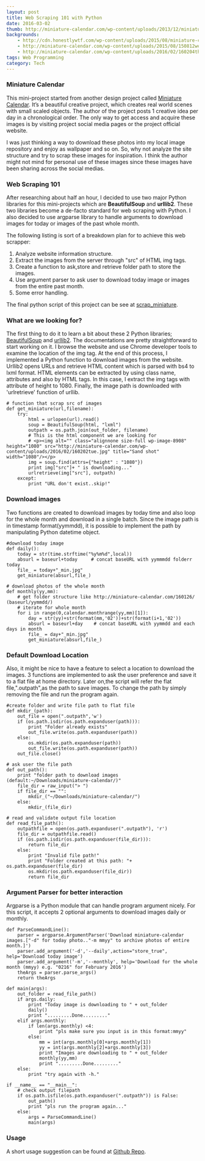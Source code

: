 ```yaml
---
layout: post
title: Web Scraping 101 with Python
date: 2016-03-02
thumb: http://miniature-calendar.com/wp-content/uploads/2013/12/miniature-life-640x640.jpg
backgrounds: 
    - http://cdn.honestlywtf.com/wp-content/uploads/2015/08/miniature-calendar15.jpg
    - http://miniature-calendar.com/wp-content/uploads/2015/08/150812wed-1024x1024.jpg
    - http://miniature-calendar.com/wp-content/uploads/2016/02/160204thu.jpg
tags: Web Programming
category: Tech
---
```


### Miniature Calendar

This mini-project started from another design project called [Miniature Calendar](http://miniature-calendar.com). It’s a beautiful creative project, which creates real world scenes with small scaled objects. The author of the project posts 1 creative idea per day in a chronological order. The only way to get access and acquire these images is by visiting project social media pages or the project official website.

I was just thinking a way to download these photos into my local image repository and enjoy as wallpaper and so on. So, why not analyze the site structure and try to scrap these images for inspiration. I think the author might not mind for personal use of these images since these images have been sharing across the social medias.

### Web Scraping 101

After researching about half an hour, I decided to use two major Python libraries for this mini-projects which are **BeautifulSoup** and **urllib2**. These two libraries become a de-facto standard for web scraping with Python. I also decided to use argparse library to handle arguments to download images for today or images of the past whole month.

The following listing is sort of a breakdown plan for to achieve this web scrapper:

1. Analyze website information structure.
2. Extract the images from the server through "src" of HTML img tags.
3. Create a function to ask,store and retrieve folder path to store the images.
4. Use argument parser to ask user to download today image or images from the entire past month.
5. Some error handling.

The final python script of this project can be see at [scrap_miniature](https://github.com/aungthurhahein/scrap_miniature/blob/master/scrap_miniature.py).


### What are we looking for?

The first thing to do it to learn a bit about these 2 Python libraries; [BeautifulSoup](http://www.crummy.com/software/BeautifulSoup/bs3/documentation.html) and [urllib2](https://pymotw.com/2/urllib2/). The documentations are pretty straightforward to start working on it. I browse the website and use Chrome developer tools to examine the location of the img tag. At the end of this process, I implemented a Python function to download images from the website. Urllib2 opens URLs and retrieve HTML content which is parsed with bs4 to lxml format. HTML elements can be extracted by using class name, attributes and also by HTML tags. In this case, I extract the img tags with attribute of height to 1080. Finally, the image path is downloaded with 'urlretrieve' function of urllib.

```
# function that scrap src of images
def get_miniature(url,filename):
    try:
        html = urlopen(url).read()
        soup = BeautifulSoup(html, "lxml")
        outpath = os.path.join(out_folder, filename)
        # This is the html component we are looking for
        # <p><img alt="" class="alignnone size-full wp-image-8908" height="1080" src="http://miniature-calendar.com/wp-content/uploads/2016/02/160202tue.jpg" title="Sand shot" width="1080"/></p>    
        img = soup.find(attrs={"height" : "1080"})    
        print img["src"]+ " is downloading..."
        urlretrieve(img["src"], outpath)
    except:
        print "URL don't exist..skip!"
```

### Download images

Two functions are created to download images by today time and also loop for the whole month and download in a single batch. Since the image path is in timestamp format(yymmdd), it is possible to implement the path by manipulating Python datetime object.

```
#download today image
def daily():        
    today = str(time.strftime("%y%m%d",local)) 
    absurl = baseurl+today     # concat baseURL with yymmmdd folderr today
    file_ = today+"_min.jpg"    
    get_miniature(absurl,file_)    

# download photos of the whole month 
def monthly(yy,mm):
    # get folder structure like http://miniature-calendar.com/160126/ (baseurl/yymmdd/)
    # iterate for whole month
    for i in range(0,calendar.monthrange(yy,mm)[1]):
        day = str(yy)+str(format(mm,'02'))+str(format(i+1,'02'))
        absurl = baseurl+day    # concat baseURL with yymmdd and each days in month
        file_ = day+"_min.jpg"        
        get_miniature(absurl,file_)
```

### Default Download Location

Also, it might be nice to have a feature to select a location to download the images. 3 functions are implemented to ask the user preference and save it to a flat file at home directory. Later on,the script will refer the flat file,".outpath",as the path to save images. To change the path by simply removing the file and run the program again.

```
#create folder and write file path to flat file
def mkdir_(path):
    out_file = open(".outpath",'w')
    if (os.path.isdir(os.path.expanduser(path))):
        print "Folder already exists"
        out_file.write(os.path.expanduser(path))
    else:   
        os.mkdir(os.path.expanduser(path))
        out_file.write(os.path.expanduser(path))
    out_file.close()

# ask user the file path
def out_path():    
    print "folder path to download images (default:~/Downloads/miniature-calendar/)"
    file_dir = raw_input("> ")    
    if file_dir == "":
        mkdir_("~/Downloads/miniature-calendar/")        
    else:
        mkdir_(file_dir)                

# read and validate output file location
def read_file_path():
    outpathfile = open(os.path.expanduser(".outpath"), 'r')
    file_dir = outpathfile.read()
    if (os.path.isdir(os.path.expanduser(file_dir))):    
        return file_dir
    else:
        print "Invalid file path!"
        print "Folder created at this path: "+ os.path.expanduser(file_dir)
        os.mkdir(os.path.expanduser(file_dir))
        return file_dir
```

### Argument Parser for better interaction

Argparse is a Python module that can handle program argument nicely. For this script, it accepts 2 optional arguments to download images daily or monthly.

```
def ParseCommandLine():
    parser = argparse.ArgumentParser('Download miniature-calendar images.["-d" for today photo.."-m mmyy" to archive photos of entire month.]')
    parser.add_argument('-d','--daily',action="store_true", help='Download today image')
    parser.add_argument('-m','--monthly', help='Download for the whole month (mmyy) e.g. "0216" for February 2016')    
    theArgs = parser.parse_args()
    return theArgs

def main(args):
    out_folder = read_file_path()
    if args.daily:            
        print "Today image is downloading to " + out_folder
        daily()
        print ".........Done........."
    elif args.monthly:            
        if len(args.monthly) <4:
            print "pls make sure you input is in this format:mmyy"
        else:
            mm = int(args.monthly[0]+args.monthly[1])
            yy = int(args.monthly[2]+args.monthly[3])
            print "Images are downloading to " + out_folder
            monthly(yy,mm)
            print ".........Done........."
    else:
        print "try again with -h."

if __name__ == "__main__":    
    # check output filepath
    if os.path.isfile(os.path.expanduser(".outpath")) is False:
        out_path()
        print "pls run the program again..."
    else:
        args = ParseCommandLine()        
        main(args)
```

### Usage
A short usage suggestion can be found at [Github Repo](https://github.com/aungthurhahein/scrap_miniature).
